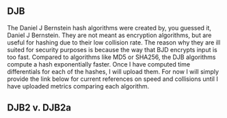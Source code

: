 DJB
--
<p>The Daniel J Bernstein hash algorithms were created by, you guessed it, Daniel J Bernstein.  They are not meant as encryption algorithms, but are useful for hashing due to their low collision rate.  The reason why they are ill suited for security purposes is because the way that BJD encrypts input is too fast.  Compared to algorithms like MD5 or SHA256, the DJB algorithms compute a hash exponentially faster.  Once I have computed time differentials for each of the hashes, I will upload them.  For now I will simply provide the link below for current references on speed and collisions until I have uploaded metrics comparing each algorithm.</p>

DJB2 v. DJB2a
--
